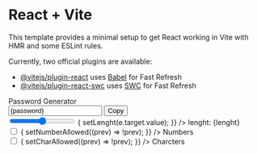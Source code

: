 # React + Vite

This template provides a minimal setup to get React working in Vite with HMR and some ESLint rules.

Currently, two official plugins are available:

- [@vitejs/plugin-react](https://github.com/vitejs/vite-plugin-react/blob/main/packages/plugin-react/README.md) uses [Babel](https://babeljs.io/) for Fast Refresh
- [@vitejs/plugin-react-swc](https://github.com/vitejs/vite-plugin-react-swc) uses [SWC](https://swc.rs/) for Fast Refresh

<div className="w-full mx-w-md mx-auto shadow-md rounded-lg px-4 my-8 text-orange-500 bg-grey-500">
      Password Generator
      <div className='className="flex shadow rounded-lg overflow-hidden mb-4"'>
        <input
          type="text"
          value={password}
          className="outline-none w-full py-1 px-3 "
          placeholder="password"
          readOnly
        />
        <button className="outline-none bg-blue-700 text-white px-3 py-0.5 shrink-0">
          Copy
        </button>
      </div>
      <div className="flex flex-sm gap-x-2">
        <div className="flex items-center gap-x-1">
          <input
            type="range"
            min={6}
            max={100}
            value={lenght}
            className="cursor-pointer"
            onChange={(e) => {
              setLenght(e.target.value);
            }}
          />
          <label>lenght: {lenght}</label>
        </div>
        <div className="flex items-center gap-x-1">
          <input
            type="checkbox"
            defaultChecked={numAllowed}
            id="numberInput"
            onChange={() => {
              setNumberAllowed((prev) => !prev);
            }}
          />
          <label htmlFor="numberInput">Numbers</label>
        </div>
        <div className="flex items-center gap-x-1">
          <input
            type="checkbox"
            defaultChecked={charAllowed}
            id="charcterInput"
            onChange={() => {
              setCharAllowed((prev) => !prev);
            }}
          />
          <label htmlFor="charcterInput">Charcters</label>
        </div>
      </div>
    </div>

